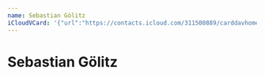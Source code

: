```yaml
---
name: Sebastian Gölitz
iCloudVCard: '{"url":"https://contacts.icloud.com/311500889/carddavhome/card/NmUzYTVkNWEtNGYzMy00Mjk5LWI4ZDAtODdjOWMzOTg3NDc2.vcf","etag":"\"kmfhda6s\"","data":"BEGIN:VCARD\r\nVERSION:3.0\r\nFN:\r\nN:Gölitz;Sebastian;;;\r\nUID:6e3a5d5a-4f33-4299-b8d0-87c9c3987476\r\nPRODID:ez-vcard 0.9.13-fc\r\nREV:2025-04-03T22:12:35Z\r\nORG:;\r\n;TYPE=jpeg;VALUE=uri:https://gateway.icloud.com/contacts/311500889/ck/card/\r\n 9f7416e08eae5312296442dd5ff35be1\r\nEND:VCARD"}'
---
```

# Sebastian Gölitz
